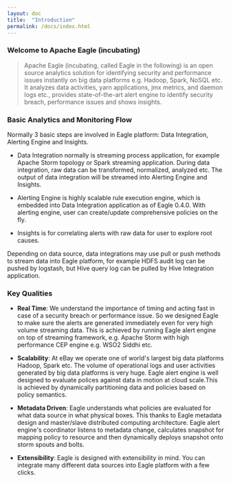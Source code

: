 ```yaml
---
layout: doc
title:  "Introduction" 
permalink: /docs/index.html
---
```


### Welcome to Apache Eagle (incubating)

> Apache Eagle (incubating, called Eagle in the following) is an open source analytics solution for identifying security and performance issues instantly on big data platforms e.g. Hadoop, Spark, NoSQL etc. It analyzes data activities, yarn applications, jmx metrics, and daemon logs etc., provides state-of-the-art alert engine to identify security breach, performance issues and shows insights.

### Basic Analytics and Monitoring Flow

Normally 3 basic steps are involved in Eagle platform: Data Integration, Alerting Engine and Insights. 

* Data Integration normally is streaming process application, for example Apache Storm topology or Spark streaming application. During data integration, raw data can be transformed, normalized, analyzed etc. The output of data integration will be streamed into Alerting Engine and Insights.

* Alerting Engine is highly scalable rule execution engine, which is embedded into Data Integration application as of Eagle 0.4.0. With alerting engine, user can create/update comprehensive policies on the fly.

* Insights is for correlating alerts with raw data for user to explore root causes.

Depending on data source, data integrations may use pull or push methods to stream data into Eagle platform, for example HDFS audit log can be pushed by logstash, but Hive query log can be pulled by Hive Integration application.  

### Key Qualities

* **Real Time**: We understand the importance of timing and acting fast in case of a security breach or performance issue. So we designed Eagle to make sure the alerts are generated immediately even for very high volume streaming data. This is achieved by running Eagle alert engine on top of streaming framework, e.g. Apache Storm with high performance CEP engine e.g. WSO2 Siddhi etc.

* **Scalability**: At eBay we operate one of world's largest big data platforms Hadoop, Spark etc. The volume of operational logs and user activities generated by big data platforms is very huge. Eagle alert engine is well designed to evaluate polices against data in motion at cloud scale.This is achieved by dynamically partitioning data and policies based on policy semantics.

* **Metadata Driven**: Eagle understands what policies are evaluated for what data source in what physical boxes. This thanks to Eagle metadata design and master/slave distributed computing architecture. Eagle alert engine's coordinator listens to metadata change, calculates snapshot for mapping policy to resource and then dynamically deploys snapshot onto storm spouts and bolts.

* **Extensibility**: Eagle is designed with extensibility in mind. You can integrate many different data sources into Eagle platform with a few clicks.
